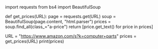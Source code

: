 import requests
from bs4 import BeautifulSoup

def get_prices(URL):
    page = requests.get(URL)
    soup = BeautifulSoup(page.content, "html.parser")
    prices = soup.find_all(class_="a-price")
    return [price.get_text() for price in prices]

URL = "https://www.amazon.com/s?k=computer+parts"
prices = get_prices(URL)
print(prices)
